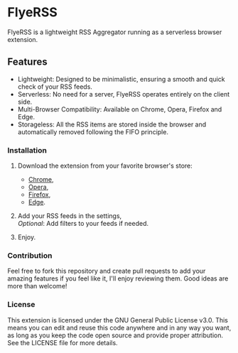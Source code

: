 # FlyeRSS

FlyeRSS is a lightweight RSS Aggregator running as a serverless browser extension.

## Features

- Lightweight: Designed to be minimalistic, ensuring a smooth and quick check of your RSS feeds.
- Serverless: No need for a server, FlyeRSS operates entirely on the client side.
- Multi-Browser Compatibility: Available on Chrome, Opera, Firefox and Edge.
- Storageless: All the RSS items are stored inside the browser and automatically removed following the FIFO principle.

### Installation
1. Download the extension from your favorite browser's store:
    - [Chrome](https://chromewebstore.google.com/),
    - [Opera](https://addons.opera.com/fr/extensions/),
    - [Firefox](https://addons.mozilla.org/fr/firefox/),
    - [Edge](https://microsoftedge.microsoft.com/addons/Microsoft-Edge-Extensions-Home).
2. Add your RSS feeds in the settings,<br>
   *Optional*: Add filters to your feeds if needed.

3. Enjoy.


### Contribution

Feel free to fork this repository and create pull requests to add your amazing features if you feel like it, I'll enjoy reviewing them. 
Good ideas are more than welcome!

### License

This extension is licensed under the GNU General Public License v3.0. This means you can edit and reuse this code anywhere and in any way you want, as long as you keep the code open source and provide proper attribution. 
See the LICENSE file for more details.